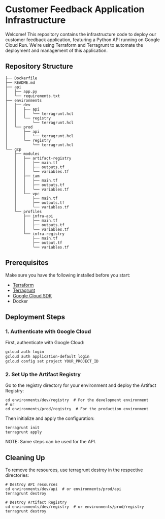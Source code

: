 # Customer Feedback Application Infrastructure

Welcome! This repository contains the infrastructure code to deploy our customer feedback application, featuring a Python API running on Google Cloud Run. We're using Terraform and Terragrunt to automate the deployment and management of this application.

## Repository Structure

```
├── Dockerfile
├── README.md
├── api
│   ├── app.py
│   └── requirements.txt
├── environments
│   ├── dev
│   │   ├── api
│   │   │   └── terragrunt.hcl
│   │   └── registry
│   │       └── terragrunt.hcl
│   └── prod
│       ├── api
│       │   └── terragrunt.hcl
│       └── registry
│           └── terragrunt.hcl
└── gcp
    ├── modules
    │   ├── artifact-registry
    │   │   ├── main.tf
    │   │   ├── outputs.tf
    │   │   └── variables.tf
    │   ├── iam
    │   │   ├── main.tf
    │   │   ├── outputs.tf
    │   │   └── variables.tf
    │   └── vpc
    │       ├── main.tf
    │       ├── outputs.tf
    │       └── variables.tf
    └── profiles
        ├── infra-api
        │   ├── main.tf
        │   ├── outputs.tf
        │   └── variables.tf
        └── infra-registry
            ├── main.tf
            ├── output.tf
            └── variables.tf
```


## Prerequisites

Make sure you have the following installed before you start:

- [Terraform](https://www.terraform.io/downloads.html)
- [Terragrunt](https://terragrunt.gruntwork.io/)
- [Google Cloud SDK](https://cloud.google.com/sdk/docs/install)
- Docker

## Deployment Steps

### 1. Authenticate with Google Cloud

First, authenticate with Google Cloud:

```sh
gcloud auth login
gcloud auth application-default login
gcloud config set project YOUR_PROJECT_ID
```

### 2. Set Up the Artifact Registry

Go to the registry directory for your environment and deploy the Artifact Registry:

```
cd environments/dev/registry  # For the development environment
# or
cd environments/prod/registry  # For the production environment
```

Then initialize and apply the configuration:

```
terragrunt init
terragrunt apply
```

NOTE: Same steps can be used for the API.

## Cleaning Up

To remove the resources, use terragrunt destroy in the respective directories:

```
# Destroy API resources
cd environments/dev/api  # or environments/prod/api
terragrunt destroy

# Destroy Artifact Registry
cd environments/dev/registry  # or environments/prod/registry
terragrunt destroy
```